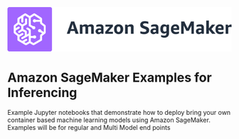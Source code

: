 ![SageMaker](https://github.com/aws/amazon-sagemaker-examples/raw/main/_static/sagemaker-banner.png)

# Amazon SageMaker Examples for Inferencing 

Example Jupyter notebooks that demonstrate how to deploy bring your own container based machine learning models using Amazon SageMaker. Examples will be for regular and Multi Model end points

